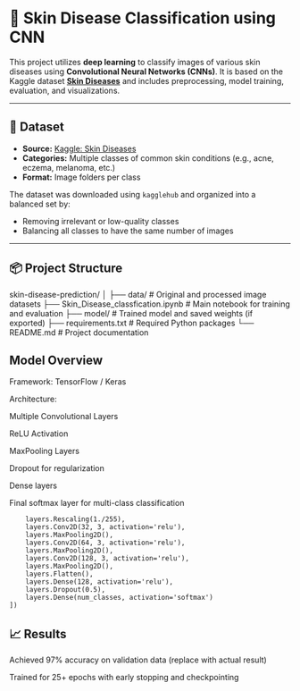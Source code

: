 # 🧠 Skin Disease Classification using CNN

This project utilizes **deep learning** to classify images of various skin diseases using **Convolutional Neural Networks (CNNs)**. It is based on the Kaggle dataset **[Skin Diseases](https://www.kaggle.com/datasets/ascanipek/skin-diseases)** and includes preprocessing, model training, evaluation, and visualizations.

---

## 📁 Dataset

- **Source:** [Kaggle: Skin Diseases](https://www.kaggle.com/datasets/ascanipek/skin-diseases)
- **Categories:** Multiple classes of common skin conditions (e.g., acne, eczema, melanoma, etc.)
- **Format:** Image folders per class

The dataset was downloaded using `kagglehub` and organized into a balanced set by:
- Removing irrelevant or low-quality classes
- Balancing all classes to have the same number of images

---

## 📦 Project Structure

skin-disease-prediction/
│
├── data/ # Original and processed image datasets
├── Skin_Disease_classfication.ipynb # Main notebook for training and evaluation
├── model/ # Trained model and saved weights (if exported)
├── requirements.txt # Required Python packages
└── README.md # Project documentation

## Model Overview
Framework: TensorFlow / Keras

Architecture:

Multiple Convolutional Layers

ReLU Activation

MaxPooling Layers

Dropout for regularization

Dense layers

Final softmax layer for multi-class classification

```model = tf.keras.Sequential([
    layers.Rescaling(1./255),
    layers.Conv2D(32, 3, activation='relu'),
    layers.MaxPooling2D(),
    layers.Conv2D(64, 3, activation='relu'),
    layers.MaxPooling2D(),
    layers.Conv2D(128, 3, activation='relu'),
    layers.MaxPooling2D(),
    layers.Flatten(),
    layers.Dense(128, activation='relu'),
    layers.Dropout(0.5),
    layers.Dense(num_classes, activation='softmax')
])
```
## 📈 Results
Achieved 97% accuracy on validation data (replace with actual result)

Trained for 25+ epochs with early stopping and checkpointing

